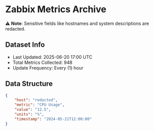 # Zabbix Metrics Archive

⚠️ **Note**: Sensitive fields like hostnames and system descriptions are redacted.

## Dataset Info
- Last Updated: 2025-06-20 17:00 UTC
- Total Metrics Collected: 948
- Update Frequency: Every (1) hour

## Data Structure
```json
{
    "host": "redacted",
    "metric": "CPU Usage",
    "value": "12.5",
    "units": "%",
    "timestamp": "2024-05-21T12:00:00"
}
```
